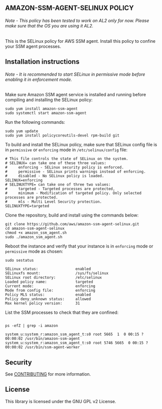 ## AMAZON-SSM-AGENT-SELINUX POLICY

###### Note - This policy has been tested to work on AL2 only for now. Please make sure that the OS you are using it AL2.

This is the SELinux policy for AWS SSM agent. Install this policy to confine your SSM agent processes.

## Installation instructions

###### Note - It is recommended to start SELinux in permissive mode before enabling it in enforcement mode.

Make sure Amazon SSM agent service is installed and running before compiling and installing the SELinux policy:
```
sudo yum install amazon-ssm-agent
sudo systemctl start amazon-ssm-agent
```

Run the following commands:
```
sudo yum update
sudo yum install policycoreutils-devel rpm-build git
```

To build and install the SELinux policy, make sure that SELinux config file is in `permissive` or `enforcing` mode in `/etc/selinux/config` file:
```
# This file controls the state of SELinux on the system.
# SELINUX= can take one of these three values:
#     enforcing - SELinux security policy is enforced.
#     permissive - SELinux prints warnings instead of enforcing.
#     disabled - No SELinux policy is loaded.
SELINUX=enforcing
# SELINUXTYPE= can take one of three two values:
#     targeted - Targeted processes are protected,
#     minimum - Modification of targeted policy. Only selected processes are protected. 
#     mls - Multi Level Security protection.
SELINUXTYPE=targeted
```
Clone the repository, build and install using the commands below:

```
git clone https://github.com/aws/amazon-ssm-agent-selinux.git
cd amazon-ssm-agent-selinux
chmod +x amazon_ssm_agent.sh
sudo ./amazon_ssm_agent.sh
```
Reboot the instance and verify that your instance is in `enforcing` mode or `permissive` mode as chosen:

```
sudo sestatus

SELinux status:                 enabled
SELinuxfs mount:                /sys/fs/selinux
SELinux root directory:         /etc/selinux
Loaded policy name:             targeted
Current mode:                   enforcing
Mode from config file:          enforcing
Policy MLS status:              enabled
Policy deny_unknown status:     allowed
Max kernel policy version:      31

```
List the SSM processes to check that they are confined:

```

ps -efZ | grep -i amazon

system_u:system_r:amazon_ssm_agent_t:s0 root 5665  1  0 00:15 ?        00:00:02 /usr/bin/amazon-ssm-agent
system_u:system_r:amazon_ssm_agent_t:s0 root 5746 5665  0 00:15 ?      00:00:02 /usr/bin/ssm-agent-worker

```

## Security

See [CONTRIBUTING](CONTRIBUTING.md#security-issue-notifications) for more information.

## License

This library is licensed under the GNU GPL v2 License.

